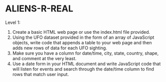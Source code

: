 # ALIENS-R-REAL

Level 1:
1) Create a basic HTML web page or use the index.html file provided.
2) Using the UFO dataset provided in the form of an array of JavaScript objects, write code that appends a table to your web page and then adds new rows of data for each UFO sighting.
3) Make sure you have a column for date/time, city, state, country, shape, and comment at the very least.
4) Use a date form in your HTML document and write JavaScript code that will listen for events and search through the date/time column to find rows that match user input.
